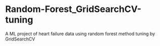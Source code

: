 # Random-Forest_GridSearchCV-tuning
A ML project of heart failure data using random forest method tuning by GridSearchCV
